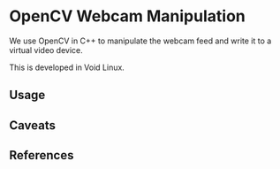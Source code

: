 # OpenCV Webcam Manipulation
We use OpenCV in C++ to manipulate the webcam feed and write it to a virtual
video device.

This is developed in Void Linux.

## Usage

## Caveats

## References
